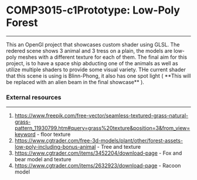 # COMP3015-c1Prototype: Low-Poly Forest
---
<p>This an OpenGl project that showcases custom shader using GLSL. The redered scene shows 3 animal and 3 tress on a plain, the models are low-poly meshes with a different texture for each of them. The final aim for this project, is to have a space ship abducting one of the animals as well as utilize multiple shaders to provide some visual variety. THe current shader that this scene is using is Blinn-Phong, it also has one spot light ( **This will be replaced with an alien beam in the final showcase** ). </p>


### External resources
---
1. https://www.freepik.com/free-vector/seamless-textured-grass-natural-grass-pattern_11930799.htm#query=grass%20texture&position=3&from_view=keyword - floor texture
2. https://www.cgtrader.com/free-3d-models/plant/other/forest-assets-low-poly-including-bonus-animal - Tree and texture
3. https://www.cgtrader.com/items/3452204/download-page - Fox and bear model and texture
4. https://www.cgtrader.com/items/2632923/download-page - Racoon model
